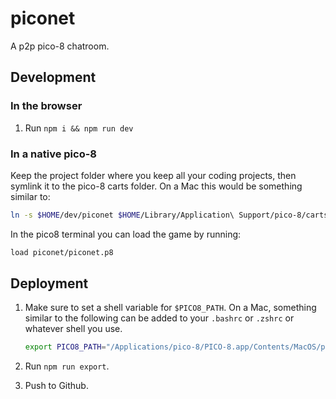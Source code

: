 # piconet

A p2p pico-8 chatroom.

## Development

### In the browser

1. Run `npm i && npm run dev`

### In a native pico-8

Keep the project folder where you keep all your coding projects, then symlink it to the pico-8 carts folder. On a Mac this would be something similar to:

```bash
ln -s $HOME/dev/piconet $HOME/Library/Application\ Support/pico-8/carts
```

In the pico8 terminal you can load the game by running:

```bash
load piconet/piconet.p8
```

## Deployment

1. Make sure to set a shell variable for `$PICO8_PATH`. On a Mac, something similar to the following can be added to your `.bashrc` or `.zshrc` or whatever shell you use.

   ```bash
   export PICO8_PATH="/Applications/pico-8/PICO-8.app/Contents/MacOS/pico8"
   ```

1. Run `npm run export`.

1. Push to Github.
